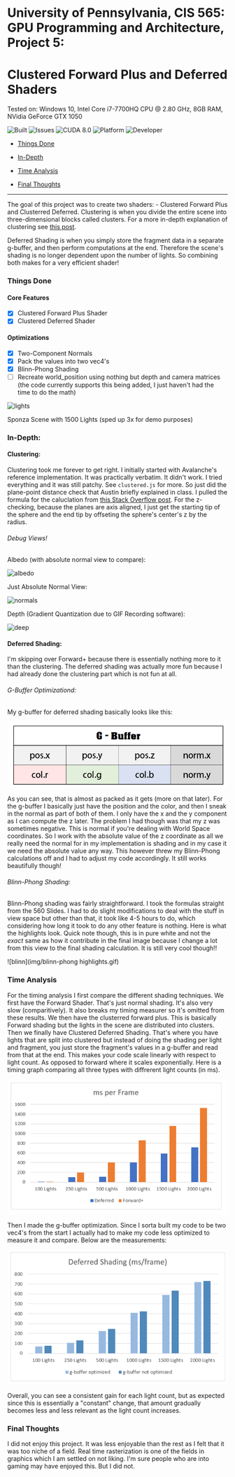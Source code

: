 # **University of Pennsylvania, CIS 565: GPU Programming and Architecture, Project 5:**

# **Clustered Forward Plus and Deferred Shaders**

Tested on: Windows 10, Intel Core i7-7700HQ CPU @ 2.80 GHz, 8GB RAM, NVidia GeForce GTX 1050

 ![Built](https://img.shields.io/appveyor/ci/gruntjs/grunt.svg) ![Issues](https://img.shields.io/github/issues-raw/badges/shields/website.svg) ![CUDA 8.0](https://img.shields.io/badge/CUDA-8.0-green.svg?style=flat)  ![Platform](https://img.shields.io/badge/platform-Desktop-bcbcbc.svg)  ![Developer](https://img.shields.io/badge/Developer-Youssef%20Victor-0f97ff.svg?style=flat)




- [Things Done](#things-done)

- [In-Depth](#in-depth)

- [Time Analysis](#time-analysis)
 
- [Final Thoughts](#final-thougts)

 

____________________________________________________


 
The goal of this project was to create two shaders: - Clustered Forward Plus and Clusterred Deferred. Clustering is when you divide the entire scene into three-dimensional blocks called clusters. For a more in-depth explanation of clustering see [this post](http://www.humus.name/Articles/PracticalClusteredShading.pdf).

Deferred Shading is when you simply store the fragment data in a separate g-buffer, and then perform computations at the end. Therefore the scene's shading is no longer dependent upon the number of lights. So combining both makes for a very efficient shader!



### Things Done

#### Core Features

 - [x] Clustered Forward Plus Shader
 - [x] Clustered Deferred Shader

 #### Optimizations
 
  - [x] Two-Component Normals
  - [x] Pack the values into two vec4's
  - [x] Blinn-Phong Shading
  - [ ] Recreate world_position using nothing but depth and camera matrices (the code currently supports this being added, I just haven't had the time to do the math)

![lights](img/lights.gif)

Sponza Scene with 1500 Lights (sped up 3x for demo purposes)


### In-Depth:

#### Clustering:

Clustering took me forever to get right. I initially started with Avalanche's reference implementation. It was practically verbatim. It didn't work. I tried everything and it was still patchy. See `clustered.js` for more. So just did the plane-point distance check that Austin briefly explained in class. I pulled the formula for the caluclation from [this Stack Overflow post](http://bit.ly/GPU-HW5-Ref1). For the z-checking, because the planes are axis aligned, I just get the starting tip of the sphere and the end tip by offseting the sphere's center's z by the radius.

###### Debug Views!

Albedo (with absolute normal view to compare):

![albedo](img/albedo.gif)

Just Absolute Normal View:

![normals](img/normals.gif)

Depth (Gradient Quantization due to GIF Recording software):

![deep](img/depth.gif)

#### Deferred Shading:

I'm skipping over Forward+ because there is essentially nothing more to it than the clustering. The deferred shading was actually more fun because I had already done the clustering part which is not fun at all.

###### G-Buffer Optimizationd:

My g-buffer for deferred shading basically looks like this:

![gbuffer](img/gbuffer.PNG)

As you can see, that is almost as packed as it gets (more on that later). For the g-buffer I basically just have the position and the color, and then I sneak in the normal as part of both of them. I only have the x and the y component as I can compute the z later. The problem I had though was that my z was sometimes negative. This is normal if you're dealing with World Space coordinates. So I work with the absolute value of the z coordinate as all we really need the normal for in my implementation is shading and in my case it we need the absolute value any way. This however threw my Blinn-Phong calculations off and I had to adjust my code accordingly. It still works beautifully though!

###### Blinn-Phong Shading:

Blinn-Phong shading was fairly straightforward. I took the formulas straight from the 560 Slides. I had to do slight modifications to deal with the stuff in view space but other than that, it took like 4-5 hours to do, which considering how long it took to do any other feature is nothing. Here is what the highlights look. Quick note though, this is in pure white and not the *exact* same as how it contribute in the final image because I change a lot from this view to the final shading calculation. It is still very cool though!!

![blinn](img/blinn-phong highlights.gif)

### Time Analysis

For the timing analysis I first compare the different shading techniques. We first have the Forward Shader. That's just normal shading. It's also very slow (comparitively). It also breaks my timing measurer so it's omitted from these results. We then have the clusterred forward plus. This is basically Forward shading but the lights in the scene are distributed into clusters. Then we finally have Clustered Deferred Shading. That's where you have lights that are split into clustered but instead of doing the shading per light and fragment, you just store the fragment's values in a g-buffer and read from that at the end. This makes your code scale linearly with respect to light count. As opposed to forward where it scales exponentially. Here is a timing graph comparing all three types with diffrerent light counts (in ms). 

![timing for different shaders](img/ms_frame.PNG)

Then I made the g-buffer optimization. Since I sorta built my code to be two vec4's from the start I actually had to make my code less optimized to measure it and compare. Below are the measurements:

![timing for different shaders](img/deferred.PNG)

Overall, you can see a consistent gain for each light count, but as expected since this is essentially a "constant" change, that amount gradually becomes less and less relevant as the light count increases.

### Final Thoughts

I did not enjoy this project. It was less enjoyable than the rest as I felt that it was too niche of a field. Real time rasterization is one of the fields in graphics which I am settled on not liking. I'm sure people who are into gaming may have enjoyed this. But I did not.
